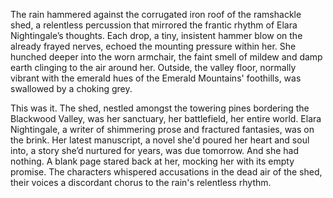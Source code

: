 The rain hammered against the corrugated iron roof of the ramshackle shed, a relentless percussion that mirrored the frantic rhythm of Elara Nightingale’s thoughts.  Each drop, a tiny, insistent hammer blow on the already frayed nerves, echoed the mounting pressure within her.  She hunched deeper into the worn armchair, the faint smell of mildew and damp earth clinging to the air around her.  Outside, the valley floor, normally vibrant with the emerald hues of the Emerald Mountains' foothills, was swallowed by a choking grey.

This was it. The shed, nestled amongst the towering pines bordering the Blackwood Valley, was her sanctuary, her battlefield, her entire world. Elara Nightingale, a writer of shimmering prose and fractured fantasies, was on the brink. Her latest manuscript, a novel she'd poured her heart and soul into, a story she’d nurtured for years, was due tomorrow.  And she had nothing.  A blank page stared back at her, mocking her with its empty promise.  The characters whispered accusations in the dead air of the shed, their voices a discordant chorus to the rain's relentless rhythm.
